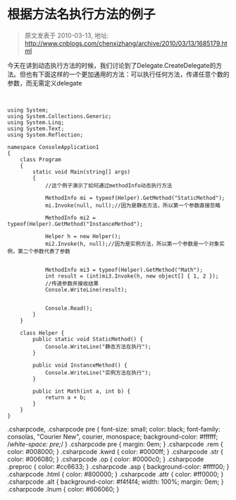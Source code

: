 # 根据方法名执行方法的例子 
> 原文发表于 2010-03-13, 地址: http://www.cnblogs.com/chenxizhang/archive/2010/03/13/1685179.html 


今天在讲到动态执行方法的时候，我们讨论到了Delegate.CreateDelegate的方法。但也有下面这样的一个更加通用的方法：可以执行任何方法，传递任意个数的参数，而无需定义delegate

  


```
using System;
using System.Collections.Generic;
using System.Linq;
using System.Text;
using System.Reflection;

namespace ConsoleApplication1
{
    class Program
    {
        static void Main(string[] args)
        {
            //这个例子演示了如何通过methodInfo动态执行方法

            MethodInfo mi = typeof(Helper).GetMethod("StaticMethod");
            mi.Invoke(null, null);//因为是静态方法，所以第一个参数直接忽略

            MethodInfo mi2 = typeof(Helper).GetMethod("InstanceMethod");

            Helper h = new Helper();
            mi2.Invoke(h, null);//因为是实例方法，所以第一个参数是一个对象实例，第二个参数代表了参数


            MethodInfo mi3 = typeof(Helper).GetMethod("Math");
            int result = (int)mi3.Invoke(h, new object[] { 1, 2 });
            //传递参数并接收结果
            Console.WriteLine(result);


            Console.Read();
        }
    }

    class Helper {
        public static void StaticMethod() {
            Console.WriteLine("静态方法在执行");
        }

        public void InstanceMethod() {
            Console.WriteLine("实例方法在执行");
        }

        public int Math(int a, int b) {
            return a + b;
        }
    }
}

```

.csharpcode, .csharpcode pre
{
 font-size: small;
 color: black;
 font-family: consolas, "Courier New", courier, monospace;
 background-color: #ffffff;
 /*white-space: pre;*/
}
.csharpcode pre { margin: 0em; }
.csharpcode .rem { color: #008000; }
.csharpcode .kwrd { color: #0000ff; }
.csharpcode .str { color: #006080; }
.csharpcode .op { color: #0000c0; }
.csharpcode .preproc { color: #cc6633; }
.csharpcode .asp { background-color: #ffff00; }
.csharpcode .html { color: #800000; }
.csharpcode .attr { color: #ff0000; }
.csharpcode .alt 
{
 background-color: #f4f4f4;
 width: 100%;
 margin: 0em;
}
.csharpcode .lnum { color: #606060; }
